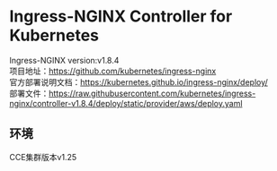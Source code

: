 # Ingress-NGINX Controller for Kubernetes
Ingress-NGINX version:v1.8.4<br>
项目地址：https://github.com/kubernetes/ingress-nginx<br>
官方部署说明文档：https://kubernetes.github.io/ingress-nginx/deploy/<br>
部署文件：https://raw.githubusercontent.com/kubernetes/ingress-nginx/controller-v1.8.4/deploy/static/provider/aws/deploy.yaml<br>

## 环境
CCE集群版本v1.25<br>
